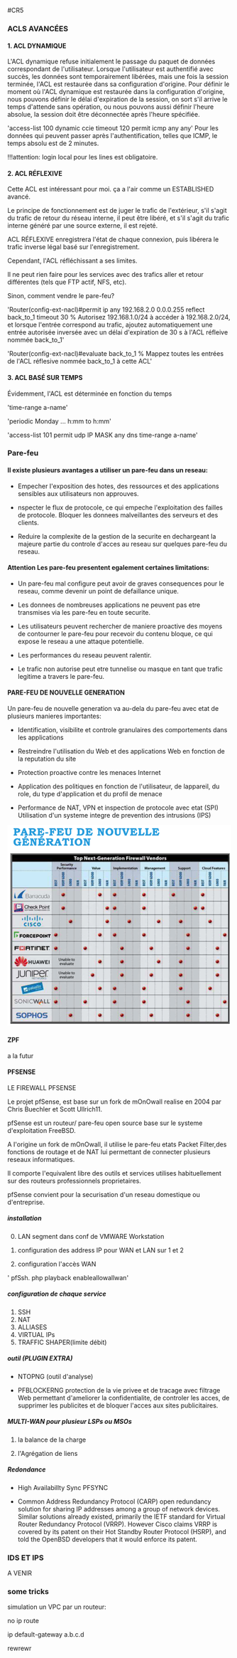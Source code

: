 #CR5




### ACLS AVANCÉES

#### 1. ACL DYNAMIQUE

L'ACL dynamique refuse initialement le passage du paquet de données correspondant de l'utilisateur. Lorsque l'utilisateur est authentifié avec succès, les données sont temporairement libérées, mais une fois la session terminée, l'ACL est restaurée dans sa configuration d'origine. Pour définir le moment où l'ACL dynamique est restaurée dans la configuration d'origine, nous pouvons définir le délai d'expiration de la session, on sort s'il arrive le temps d'attende sans opération, ou nous pouvons aussi définir l'heure absolue, la session doit être déconnectée après l'heure spécifiée.

'access-list 100 dynamic ccie timeout 120 permit icmp any any' Pour les données qui peuvent passer après l'authentification, telles que ICMP, le temps absolu est de 2 minutes.

!!!attention: login local pour les lines est obligatoire.

#### 2. ACL RÉFLEXIVE

Cette ACL est intéressant pour moi. ça a l'air comme un ESTABLISHED avancé.

Le principe de fonctionnement est de juger le trafic de l'extérieur, s'il s'agit du trafic de retour du réseau interne, il peut être libéré, et s'il s'agit du trafic interne généré par une source externe, il est rejeté.

ACL RÉFLEXIVE enregistrera l'état de chaque connexion, puis libérera le trafic inverse légal basé sur l'enregistrement.

Cependant, l'ACL réfléchissant a ses limites.

Il ne peut rien faire pour les services avec des trafics aller et retour différentes (tels que FTP actif, NFS, etc).

Sinon, comment vendre le pare-feu?

'Router(config-ext-nacl)#permit ip any 192.168.2.0 0.0.0.255 reflect back_to_1 timeout 30 % Autorisez 192.168.1.0/24 à accéder à 192.168.2.0/24, et lorsque l'entrée correspond au trafic, ajoutez automatiquement une entrée autorisée inversée avec un délai d'expiration de 30 s à l'ACL réfleive nommée back_to_1'

'Router(config-ext-nacl)#evaluate back_to_1  % Mappez toutes les entrées de l'ACL réflesive nommée back_to_1 à cette ACL'

#### 3. ACL BASÉ SUR TEMPS

Évidemment, l'ACL est déterminée en fonction du temps

'time-range a-name'

'periodic Monday ... h:mm to h:mm'

'access-list 101 permit udp IP MASK any dns time-range a-name'

### Pare-feu


#### Il existe plusieurs avantages a utiliser un pare-feu dans un reseau:

 * Empecher I'exposition des hotes, des ressources et des applications sensibles aux utilisateurs non approuves.

 * nspecter le flux de protocole, ce qui empeche l'exploitation des failles de protocole. Bloquer les donnees malveillantes des serveurs et des clients.

 * Reduire la complexite de la gestion de la securite en dechargeant la majeure partie du controle d'acces au reseau sur quelques pare-feu du reseau.



#### Attention Les pare-feu presentent egalement certaines limitations:

 * Un pare-feu mal configure peut avoir de graves consequences pour le reseau, comme devenir un point de defaillance unique.

 * Les donnees de nombreuses applications ne peuvent pas etre transmises via les pare-feu en toute securite.

 * Les utilisateurs peuvent rechercher de maniere proactive des moyens de contourner le pare-feu pour recevoir du contenu bloque, ce qui expose le reseau a une attaque potentielle.

 * Les performances du reseau peuvent ralentir.

 * Le trafic non autorise peut etre tunnelise ou masque en tant que trafic legitime a travers le pare-feu.


#### PARE-FEU DE NOUVELLE GENERATION

 Un pare-feu de nouvelle generation va au-dela du pare-feu avec etat de plusieurs manieres importantes:

 * Identification, visibilite et controle granulaires des comportements dans les applications

 * Restreindre I'utilisation du Web et des applications Web en fonction de la reputation du site

 * Protection proactive contre les menaces Internet

 * Application des politiques en fonction de l'utilisateur, de lappareil, du role, du type d'application et du profil de menace

 * Performance de NAT, VPN et inspection de protocole avec etat (SPI) Utilisation d'un systeme integre de prevention des intrusions (IPS)

![newparfeu](/5_Vendredi/pic/newparfeu.png)

#### ZPF 

a la futur


#### PFSENSE

 LE FIREWALL PFSENSE

 Le projet pfSense, est base sur un fork de mOnOwall realise en 2004 par Chris Buechler et Scott Ullrich11.

 pfSense est un routeur/ pare-feu open source base sur le systeme d'exploitation FreeBSD.

 A I'origine un fork de mOnOwall, il utilise le pare-feu etats Packet Filter,des fonctions de routage et de NAT lui permettant de connecter plusieurs reseaux informatiques.

 Il comporte l'equivalent libre des outils et services utilises habituellement sur des routeurs professionnels proprietaires.

 pfSense convient pour la securisation d'un reseau domestique ou d'entreprise.

##### installation 

0. LAN segment dans conf de VMWARE Workstation

1. configuration des address IP pour WAN et LAN sur 1 et 2

2. configuration l'accès WAN

' pfSsh. php playback enableallowallwan'

##### configuration de chaque service

1. SSH
2. NAT
3. ALLIASES
4. VIRTUAL IPs
5. TRAFFIC SHAPER(limite débit)

##### outil (PLUGIN EXTRA)

* NTOPNG (outil d'analyse)

* PFBLOCKERNG  protection de la vie privee et de tracage avec filtrage Web permettant d'ameliorer la confidentialite, de controler les acces, de supprimer les publicites et de bloquer l'acces aux sites publicitaires.

##### MULTI-WAN pour plusieur LSPs ou MSOs

1. la balance de la charge

2. l'Agrégation de liens

##### Redondance

 * High Availabillty Sync
 	PFSYNC

 * Common Address Redundancy Protocol (CARP)
 open redundancy solution for sharing IP addresses among a group of network devices. Similar solutions already existed, primarily the IETF standard for Virtual Router Redundancy Protocol (VRRP). However Cisco claims VRRP is covered by its patent on their Hot Standby Router Protocol (HSRP), and told the OpenBSD developers that it would enforce its patent. 

###	IDS ET IPS

A VENIR

### some tricks

simulation un VPC par un routeur:

no ip route

ip default-gateway a.b.c.d


rewrewr 